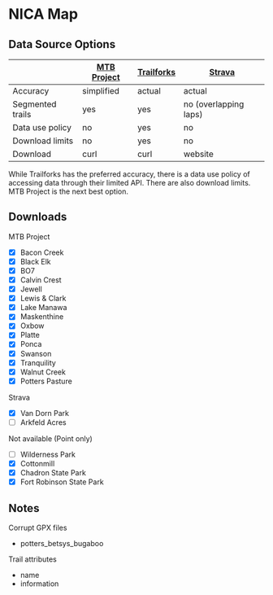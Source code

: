 # NICA Map

## Data Source Options

|                  | [MTB Project](https://www.mtbproject.com/) | [Trailforks](https://www.trailforks.com/) | [Strava](https://www.strava.com) |
| ---------------- | ------------------------------------------ | ----------------------------------------- | -------------------------------- |
| Accuracy         | simplified                                 | actual                                    | actual                           |
| Segmented trails | yes                                        | yes                                       | no (overlapping laps)            |
| Data use policy  | no                                         | yes                                       | no                               |
| Download limits  | no                                         | yes                                       | no                               |
| Download         | curl                                       | curl                                      | website                          |

While Trailforks has the preferred accuracy, there is a data use policy of accessing data through their limited API. There are also download limits. MTB Project is the next best option.

## Downloads

MTB Project

- [x] Bacon Creek
- [x] Black Elk
- [x] BO7
- [x] Calvin Crest
- [x] Jewell
- [x] Lewis & Clark
- [x] Lake Manawa
- [x] Maskenthine
- [x] Oxbow
- [x] Platte
- [x] Ponca
- [x] Swanson
- [x] Tranquility
- [x] Walnut Creek
- [x] Potters Pasture

Strava

- [x] Van Dorn Park
- [ ] Arkfeld Acres

Not available (Point only)

- [ ] Wilderness Park
- [x] Cottonmill
- [x] Chadron State Park
- [x] Fort Robinson State Park

## Notes

Corrupt GPX files

- potters_betsys_bugaboo

Trail attributes

- name
- information
